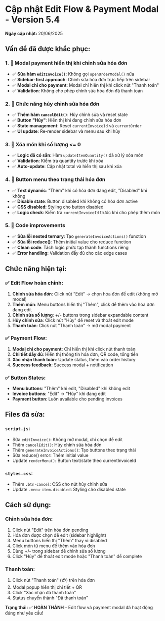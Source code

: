 # Cập nhật Edit Flow & Payment Modal - Version 5.4

**Ngày cập nhật:** 20/06/2025

## Vấn đề đã được khắc phục:

### 1. **🔧 Modal payment hiển thị khi chỉnh sửa hóa đơn**
- ✅ **Sửa hàm `editInvoice()`**: Không gọi `openOrderModal()` nữa
- ✅ **Sidebar-first approach**: Chỉnh sửa hóa đơn trực tiếp trên sidebar
- ✅ **Modal chỉ cho payment**: Modal chỉ hiển thị khi click nút "Thanh toán"
- ✅ **Validation**: Không cho phép chỉnh sửa hóa đơn đã thanh toán

### 2. **🔧 Chức năng hủy chỉnh sửa hóa đơn**
- ✅ **Thêm hàm `cancelEdit()`**: Hủy chỉnh sửa và reset state
- ✅ **Button "Hủy"**: Hiển thị khi đang chỉnh sửa hóa đơn
- ✅ **State management**: Reset `currentInvoiceId` và `currentOrder`
- ✅ **UI update**: Re-render sidebar và menu sau khi hủy

### 3. **🔧 Xóa món khi số lượng <= 0**
- ✅ **Logic đã có sẵn**: Hàm `updateItemQuantity()` đã xử lý xóa món
- ✅ **Validation**: Kiểm tra quantity trước khi xóa
- ✅ **Auto-update**: Cập nhật total và hiển thị sau khi xóa

### 4. **🔧 Button menu theo trạng thái hóa đơn**
- ✅ **Text dynamic**: "Thêm" khi có hóa đơn đang edit, "Disabled" khi không
- ✅ **Disable state**: Button disabled khi không có hóa đơn active
- ✅ **CSS disabled**: Styling cho button disabled
- ✅ **Logic check**: Kiểm tra `currentInvoiceId` trước khi cho phép thêm món

### 5. **🔧 Code improvements**
- ✅ **Sửa lỗi nested ternary**: Tạo `generateInvoiceActions()` function
- ✅ **Sửa lỗi reduce()**: Thêm initial value cho reduce function
- ✅ **Clean code**: Tách logic phức tạp thành functions riêng
- ✅ **Error handling**: Validation đầy đủ cho các edge cases

## Chức năng hiện tại:

### ✅ **Edit Flow hoàn chỉnh:**
1. **Chỉnh sửa hóa đơn**: Click nút "Edit" → chọn hóa đơn để edit (không mở modal)
2. **Thêm món**: Menu buttons hiển thị "Thêm", click để thêm vào hóa đơn đang edit
3. **Chỉnh sửa số lượng**: +/- buttons trong sidebar expandable content
4. **Hủy chỉnh sửa**: Click nút "Hủy" để reset và thoát edit mode
5. **Thanh toán**: Click nút "Thanh toán" → mở modal payment

### ✅ **Payment Flow:**
1. **Modal chỉ cho payment**: Chỉ hiển thị khi click nút thanh toán
2. **Chi tiết đầy đủ**: Hiển thị thông tin hóa đơn, QR code, tổng tiền
3. **Xác nhận thanh toán**: Update status, thêm vào order history
4. **Success feedback**: Success modal + notification

### ✅ **Button States:**
- **Menu buttons**: "Thêm" khi edit, "Disabled" khi không edit
- **Invoice buttons**: "Edit" → "Hủy" khi đang edit
- **Payment button**: Luôn available cho pending invoices

## Files đã sửa:

### `script.js`:
- Sửa `editInvoice()`: Không mở modal, chỉ chọn để edit
- Thêm `cancelEdit()`: Hủy chỉnh sửa hóa đơn
- Thêm `generateInvoiceActions()`: Tạo buttons theo trạng thái
- Sửa reduce() error: Thêm initial value
- Update `renderMenu()`: Button text/state theo currentInvoiceId

### `styles.css`:
- Thêm `.btn-cancel`: CSS cho nút hủy chỉnh sửa
- Update `.menu-item.disabled`: Styling cho disabled state

## Cách sử dụng:

### **Chỉnh sửa hóa đơn:**
1. Click nút "Edit" trên hóa đơn pending
2. Hóa đơn được chọn để edit (sidebar highlight)
3. Menu buttons hiển thị "Thêm" thay vì disabled
4. Click món từ menu để thêm vào hóa đơn
5. Dùng +/- trong sidebar để chỉnh sửa số lượng
6. Click "Hủy" để thoát edit mode hoặc "Thanh toán" để complete

### **Thanh toán:**
1. Click nút "Thanh toán" (💳) trên hóa đơn
2. Modal popup hiển thị chi tiết + QR
3. Click "Xác nhận đã thanh toán"
4. Status chuyển thành "Đã thanh toán"

**Trạng thái:** ✅ **HOÀN THÀNH** - Edit flow và payment modal đã hoạt động đúng như yêu cầu!
